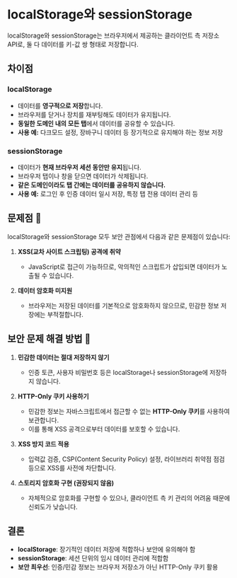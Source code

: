 # localStorage와 sessionStorage

localStorage와 sessionStorage는 브라우저에서 제공하는 클라이언트 측 저장소 API로, 둘 다 데이터를 키-값 쌍 형태로 저장합니다.

## 차이점

### localStorage

* 데이터를 **영구적으로 저장**합니다.
* 브라우저를 닫거나 장치를 재부팅해도 데이터가 유지됩니다.
* **동일한 도메인 내의 모든 탭**에서 데이터를 공유할 수 있습니다.
* **사용 예:** 다크모드 설정, 장바구니 데이터 등 장기적으로 유지해야 하는 정보 저장

### sessionStorage

* 데이터가 **현재 브라우저 세션 동안만 유지**됩니다.
* 브라우저 탭이나 창을 닫으면 데이터가 삭제됩니다.
* **같은 도메인이라도 탭 간에는 데이터를 공유하지 않습니다.**
* **사용 예:** 로그인 후 인증 데이터 일시 저장, 특정 탭 전용 데이터 관리 등

## 문제점 🤔

localStorage와 sessionStorage 모두 보안 관점에서 다음과 같은 문제점이 있습니다:

1. **XSS(교차 사이트 스크립팅) 공격에 취약**

   * JavaScript로 접근이 가능하므로, 악의적인 스크립트가 삽입되면 데이터가 노출될 수 있습니다.

2. **데이터 암호화 미지원**

   * 브라우저는 저장된 데이터를 기본적으로 암호화하지 않으므로, 민감한 정보 저장에는 부적절합니다.

## 보안 문제 해결 방법 🧐

1. **민감한 데이터는 절대 저장하지 않기**

   * 인증 토큰, 사용자 비밀번호 등은 localStorage나 sessionStorage에 저장하지 않습니다.

2. **HTTP-Only 쿠키 사용하기**

   * 민감한 정보는 자바스크립트에서 접근할 수 없는 **HTTP-Only 쿠키**를 사용하여 보관합니다.
   * 이를 통해 XSS 공격으로부터 데이터를 보호할 수 있습니다.

3. **XSS 방지 코드 적용**

   * 입력값 검증, CSP(Content Security Policy) 설정, 라이브러리 취약점 점검 등으로 XSS를 사전에 차단합니다.

4. **스토리지 암호화 구현 (권장되지 않음)**

   * 자체적으로 암호화를 구현할 수 있으나, 클라이언트 측 키 관리의 어려움 때문에 신뢰도가 낮습니다.

## 결론

* **localStorage**: 장기적인 데이터 저장에 적합하나 보안에 유의해야 함
* **sessionStorage**: 세션 단위의 임시 데이터 관리에 적합함
* **보안 최우선**: 인증/민감 정보는 브라우저 저장소가 아닌 HTTP-Only 쿠키 활용
